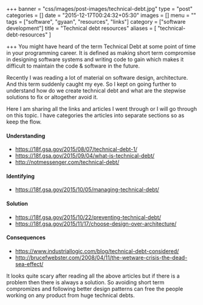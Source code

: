 +++
banner = "css/images/post-images/technical-debt.jpg"
type = "post"
categories = []
date = "2015-12-17T00:24:32+05:30"
images = []
menu = ""
tags = ["software", "gyaan", "resources", "links"]
category = ["software development"]
title = "Technical debt resources"
aliases = [
	"technical-debt-resources"
]

+++
You might have heard of the term Technical Debt at some point of time in your programming career. It is defined as making short term compromise in designing software systems and writing code to gain which makes it difficult to maintain the code & software in the future.
<!--more-->
Recently I was reading a lot of material on software design, architecture. And this term suddenly caught my eye. So I kept on going further to understand how do we create technical debt and what are the stepwise solutions to fix or altogether avoid it.

Here I am sharing all the links and articles I went through or I will go through on this topic. I have categories the articles into separate sections so as keep the flow.

#### Understanding
- https://18f.gsa.gov/2015/08/07/technical-debt-1/
- https://18f.gsa.gov/2015/09/04/what-is-technical-debt/
- http://notmessenger.com/technical-debt/

#### Identifying
- https://18f.gsa.gov/2015/10/05/managing-technical-debt/

#### Solution
- https://18f.gsa.gov/2015/10/22/preventing-technical-debt/
- https://18f.gsa.gov/2015/11/17/choose-design-over-architecture/

#### Consequences
- https://www.industriallogic.com/blog/technical-debt-considered/
- http://brucefwebster.com/2008/04/11/the-wetware-crisis-the-dead-sea-effect/



It looks quite scary after reading all the above articles but if there is a problem then there is always a solution. So avoiding short term compromizes and following better design patterns can free the people working on any product from huge technical debts.
